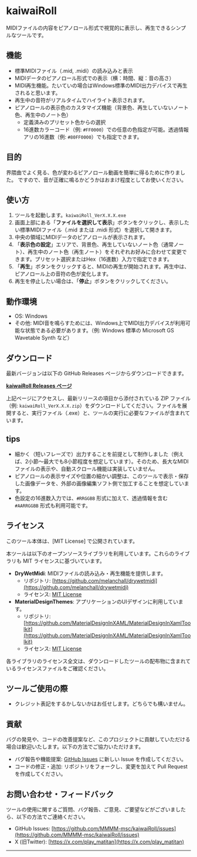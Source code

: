 # kaiwaiRoll

MIDIファイルの内容をピアノロール形式で視覚的に表示し、再生できるシンプルなツールです。

## 機能

* 標準MIDIファイル（.mid, .midi）の読み込みと表示
* MIDIデータのピアノロール形式での表示（横：時間、縦：音の高さ）
* MIDI再生機能。たいていの場合はWindows標準のMIDI出力デバイスで再生されると思います。
* 再生中の音符がリアルタイムでハイライト表示されます。
* ピアノロールの表示色のカスタマイズ機能（背景色、再生していないノート色、再生中のノート色）
    * 定義済みのプリセット色からの選択
    * 16進数カラーコード（例: `#FF0000`）での任意の色指定が可能。透過情報アリの16進数（例: `#80FF0000`）でも指定できます。

## 目的

界隈曲でよく見る、色が変わるピアノロール動画を簡単に得るために作りました。
ですので、音が正確に鳴るかどうかはおまけ程度としてお使いください。

## 使い方

1.  ツールを起動します。`kaiwaiRoll_VerX.X.X.exe`
2.  画面上部にある「**ファイルを選択して表示**」ボタンをクリックし、表示したい標準MIDIファイル（.mid または .midi 形式）を選択して開きます。
3.  中央の領域にMIDIデータのピアノロールが表示されます。
4.  「**表示色の設定**」エリアで、背景色、再生していないノート色（通常ノート）、再生中のノート色（再生ノート）をそれぞれお好みに合わせて変更できます。プリセット選択またはHex（16進数）入力で指定できます。
5.  「**再生**」ボタンをクリックすると、MIDIの再生が開始されます。再生中は、ピアノロール上の音符の色が変化します。
6.  再生を停止したい場合は、「**停止**」ボタンをクリックしてください。

## 動作環境

* OS: Windows
* その他: MIDI音を鳴らすためには、Windows上でMIDI出力デバイスが利用可能な状態である必要があります。（例: Windows 標準の Microsoft GS Wavetable Synth など）

## ダウンロード

最新バージョンは以下の GitHub Releases ページからダウンロードできます。

[**kaiwaiRoll Releases ページ**](https://github.com/MMMM-msc/kaiwaiRoll/releases)

上記ページにアクセスし、最新リリースの項目から添付されている ZIP ファイル（例: `kaiwaiRoll_VerX.X.X.zip`）をダウンロードしてください。ファイルを展開すると、実行ファイル（.exe）と、ツールの実行に必要なファイルが含まれています。

## tips

* 細かく（短いフレーズで）出力することを前提として制作しました（例えば、2小節～最大でも8小節程度を想定しています）。そのため、長大なMIDIファイルの表示や、自動スクロール機能は実装していません。
* ピアノロールの表示サイズや位置の細かい調整は、このツールで表示・保存した画像データを、外部の画像編集ソフト側で加工することを想定しています。
* 色設定の16進数入力では、`#RRGGBB` 形式に加えて、透過情報を含む `#AARRGGBB` 形式も利用可能です。

## ライセンス

このツール本体は、[MIT License] で公開されています。

本ツールは以下のオープンソースライブラリを利用しています。これらのライブラリも MIT ライセンスに基づいています。

* **DryWetMidi**: MIDIファイルの読み込み・再生機能を提供します。
    * リポジトリ: [https://github.com/melanchall/drywetmidi](https://github.com/melanchall/drywetmidi)
    * ライセンス: [MIT License](https://github.com/melanchall/drywetmidi/blob/master/LICENSE)
* **MaterialDesignThemes**: アプリケーションのUIデザインに利用しています。
    * リポジトリ: [https://github.com/MaterialDesignInXAML/MaterialDesignInXamlToolkit](https://github.com/MaterialDesignInXAML/MaterialDesignInXamlToolkit)
    * ライセンス: [MIT License](https://github.com/MaterialDesignInXAML/MaterialDesignInXamlToolkit/blob/dev/LICENSE)

各ライブラリのライセンス全文は、ダウンロードしたツールの配布物に含まれているライセンスファイルをご確認ください。

## ツールご使用の際

* クレジット表記をするかしないかはお任せします。どちらでも構いません。

## 貢献

バグの発見や、コードの改善提案など、このプロジェクトに貢献していただける場合は歓迎いたします。以下の方法でご協力いただけます。

* バグ報告や機能提案: [GitHub Issues](https://github.com/MMMM-msc/kaiwaiRoll/issues) に新しい Issue を作成してください。
* コードの修正・追加: リポジトリをフォークし、変更を加えて Pull Request を作成してください。

## お問い合わせ・フィードバック

ツールの使用に関するご質問、バグ報告、ご意見、ご要望などがございましたら、以下の方法でご連絡ください。

* GitHub Issues: [https://github.com/MMMM-msc/kaiwaiRoll/issues](https://github.com/MMMM-msc/kaiwaiRoll/issues)
* X (旧Twitter): [https://x.com/play_matitan](https://x.com/play_matitan)

---
